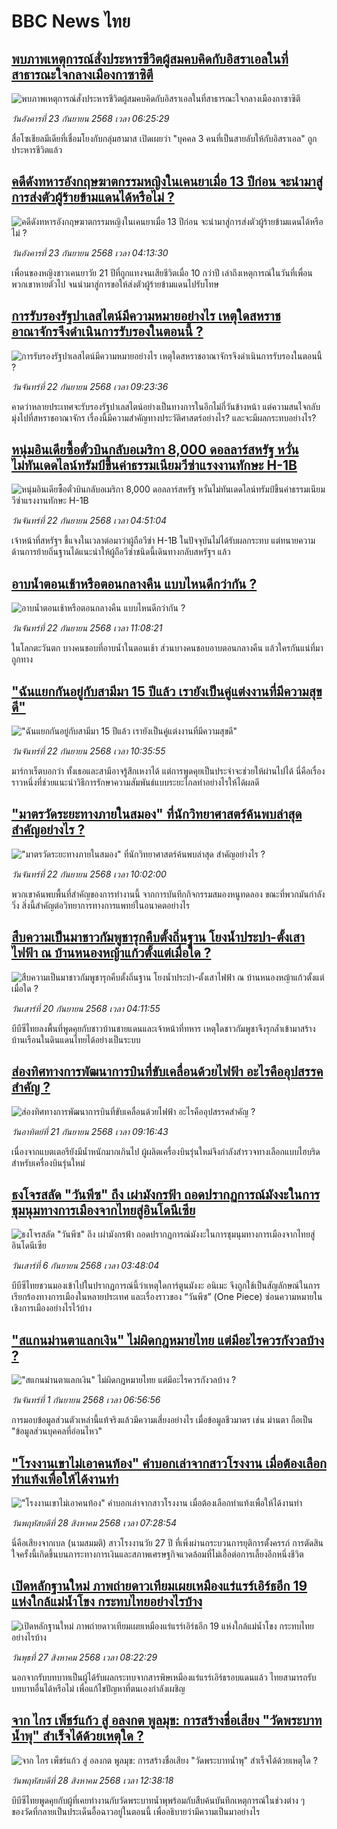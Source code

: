 # BBC News ไทย## [พบภาพเหตุการณ์สั่งประหารชีวิตผู้สมคบคิดกับอิสราเอลในที่สาธารณะใจกลางเมืองกาซาซิตี](https://www.bbc.com/thai/articles/c4gkw904k7eo?at_medium=RSS&at_campaign=rss?at_campaign=githubrss)![พบภาพเหตุการณ์สั่งประหารชีวิตผู้สมคบคิดกับอิสราเอลในที่สาธารณะใจกลางเมืองกาซาซิตี](https://ichef.bbci.co.uk/ace/ws/240/cpsprodpb/e6af/live/ebd7f710-9845-11f0-928c-71dbb8619e94.jpg)_วันอังคารที่ 23 กันยายน 2568 เวลา 06:25:29_สื่อโซเชียลมีเดียที่เชื่อมโยงกับกลุ่มฮามาส เปิดเผยว่า  "บุคคล 3 คนที่เป็นสายลับให้กับอิสราเอล" ถูกประหารชีวิตแล้ว## [คดีดังทหารอังกฤษฆาตกรรมหญิงในเคนยาเมื่อ 13 ปีก่อน จะนำมาสู่การส่งตัวผู้ร้ายข้ามแดนได้หรือไม่ ?](https://www.bbc.com/thai/articles/c80ggdpz992o?at_medium=RSS&at_campaign=rss?at_campaign=githubrss)![คดีดังทหารอังกฤษฆาตกรรมหญิงในเคนยาเมื่อ 13 ปีก่อน จะนำมาสู่การส่งตัวผู้ร้ายข้ามแดนได้หรือไม่ ?](https://ichef.bbci.co.uk/ace/ws/240/cpsprodpb/b640/live/ef332a10-92e1-11f0-b391-6936825093bd.png)_วันอังคารที่ 23 กันยายน 2568 เวลา 04:13:30_เพื่อนของหญิงชาวเคนยาวัย 21 ปีที่ถูกแทงจนเสียชีวิตเมื่อ 10 กว่าปี เล่าถึงเหตุการณ์ในวันที่เพื่อนพวกเขาหายตัวไป จนนำมาสู่การขอให้ส่งตัวผู้ร้ายข้ามแดนไปรับโทษ## [การรับรองรัฐปาเลสไตน์มีความหมายอย่างไร เหตุใดสหราชอาณาจักรจึงดำเนินการรับรองในตอนนี้ ?](https://www.bbc.com/thai/articles/c3rvvr35w3lo?at_medium=RSS&at_campaign=rss?at_campaign=githubrss)![การรับรองรัฐปาเลสไตน์มีความหมายอย่างไร เหตุใดสหราชอาณาจักรจึงดำเนินการรับรองในตอนนี้ ?](https://ichef.bbci.co.uk/ace/ws/240/cpsprodpb/1e29/live/75a6b230-6d9c-11f0-8dbd-f3d32ebd3327.jpg)_วันจันทร์ที่ 22 กันยายน 2568 เวลา 09:23:36_คาดว่าหลายประเทศจะรับรองรัฐปาเลสไตน์อย่างเป็นทางการในอีกไม่กี่วันข้างหน้า แต่ความสนใจกลับมุ่งไปที่สหราชอาณาจักร เรื่องนี้มีความสำคัญทางประวัติศาสตร์อย่างไร? และจะมีผลกระทบอย่างไร?## [หนุ่มอินเดียซื้อตั๋วบินกลับอเมริกา 8,000 ดอลลาร์สหรัฐ หวั่นไม่ทันเดดไลน์ทรัมป์ขึ้นค่าธรรมเนียมวีซ่าแรงงานทักษะ H-1B](https://www.bbc.com/thai/articles/c1wggr52rjwo?at_medium=RSS&at_campaign=rss?at_campaign=githubrss)![หนุ่มอินเดียซื้อตั๋วบินกลับอเมริกา 8,000 ดอลลาร์สหรัฐ หวั่นไม่ทันเดดไลน์ทรัมป์ขึ้นค่าธรรมเนียมวีซ่าแรงงานทักษะ H-1B](https://ichef.bbci.co.uk/ace/ws/240/cpsprodpb/1925/live/ede34c00-96c7-11f0-aaa5-6b36db6f2a24.jpg)_วันจันทร์ที่ 22 กันยายน 2568 เวลา 04:51:04_เจ้าหน้าที่สหรัฐฯ ชี้แจงในเวลาต่อมาว่าผู้ถือวีซ่า H-1B ในปัจจุบันไม่ได้รับผลกระทบ แต่ทนายความด้านการย้ายถิ่นฐานได้แนะนำให้ผู้ถือวีซ่าชนิดนี้เดินทางกลับสหรัฐฯ แล้ว## [อาบน้ำตอนเช้าหรือตอนกลางคืน แบบไหนดีกว่ากัน ?](https://www.bbc.com/thai/articles/c3rvvr250g2o?at_medium=RSS&at_campaign=rss?at_campaign=githubrss)![อาบน้ำตอนเช้าหรือตอนกลางคืน แบบไหนดีกว่ากัน ?](https://ichef.bbci.co.uk/ace/ws/240/cpsprodpb/e6c7/live/cba5a540-976f-11f0-84c8-99de564f0440.jpg)_วันจันทร์ที่ 22 กันยายน 2568 เวลา 11:08:21_ในโลกตะวันตก บางคนชอบที่อาบน้ำในตอนเช้า ส่วนบางคนชอบอาบตอนกลางคืน แล้วใครกันแน่ที่มาถูกทาง## ["ฉันแยกกันอยู่กับสามีมา 15 ปีแล้ว เรายังเป็นคู่แต่งงานที่มีความสุขดี" ](https://www.bbc.com/thai/articles/c80ggdn0l1lo?at_medium=RSS&at_campaign=rss?at_campaign=githubrss)!["ฉันแยกกันอยู่กับสามีมา 15 ปีแล้ว เรายังเป็นคู่แต่งงานที่มีความสุขดี" ](https://ichef.bbci.co.uk/ace/ws/240/cpsprodpb/43a1/live/807fb800-8a61-11f0-b758-393fbf15c843.jpg)_วันจันทร์ที่ 22 กันยายน 2568 เวลา 10:35:55_มาร์กาเร็ตบอกว่า ทั้งเธอและสามีอาจรู้สึกเหงาได้ แต่การพูดคุยเป็นประจำจะช่วยให้ผ่านไปได้ นี่คือเรื่องราวหนึ่งที่ช่วยแนะนำวิธีการรักษาความสัมพันธ์แบบระยะไกลทำอย่างไรให้ได้ผลดี## ["มาตรวัดระยะทางภายในสมอง" ที่นักวิทยาศาสตร์ค้นพบล่าสุด สำคัญอย่างไร ?](https://www.bbc.com/thai/articles/c1mxpe2x08po?at_medium=RSS&at_campaign=rss?at_campaign=githubrss)!["มาตรวัดระยะทางภายในสมอง" ที่นักวิทยาศาสตร์ค้นพบล่าสุด สำคัญอย่างไร ?](https://ichef.bbci.co.uk/ace/ws/240/cpsprodpb/72c1/live/91b2dce0-93b4-11f0-9cf6-cbf3e73ce2b9.jpg)_วันจันทร์ที่ 22 กันยายน 2568 เวลา 10:02:00_พวกเขาค้นพบพื้นที่สำคัญของการทำงานนี้ จากการบันทึกกิจกรรมสมองหนูทดลอง ขณะที่พวกมันกำลังวิ่ง สิ่งนี้สำคัญต่อวิทยาการทางการแพทย์ในอนาคตอย่างไร## [สืบความเป็นมาชาวกัมพูชารุกคืบตั้งถิ่นฐาน โยงน้ำประปา-ตั้งเสาไฟฟ้า ณ บ้านหนองหญ้าแก้วตั้งแต่เมื่อใด ? ](https://www.bbc.com/thai/articles/cgmz2zm3jpmo?at_medium=RSS&at_campaign=rss?at_campaign=githubrss)![สืบความเป็นมาชาวกัมพูชารุกคืบตั้งถิ่นฐาน โยงน้ำประปา-ตั้งเสาไฟฟ้า ณ บ้านหนองหญ้าแก้วตั้งแต่เมื่อใด ? ](https://ichef.bbci.co.uk/ace/ws/240/cpsprodpb/00c9/live/3cc1b2f0-9568-11f0-84c8-99de564f0440.jpg)_วันเสาร์ที่ 20 กันยายน 2568 เวลา 04:11:55_บีบีซีไทยลงพื้นที่พูดคุยกับชาวบ้านชายแดนและเจ้าหน้าที่ทหาร เหตุใดชาวกัมพูชาจึงรุกล้ำเข้ามาสร้างบ้านเรือนในดินแดนไทยได้อย่างเป็นระบบ## [ส่องทิศทางการพัฒนาการบินที่ขับเคลื่อนด้วยไฟฟ้า อะไรคืออุปสรรคสำคัญ ? ](https://www.bbc.com/thai/articles/c77d6g4zz38o?at_medium=RSS&at_campaign=rss?at_campaign=githubrss)![ส่องทิศทางการพัฒนาการบินที่ขับเคลื่อนด้วยไฟฟ้า อะไรคืออุปสรรคสำคัญ ? ](https://ichef.bbci.co.uk/ace/ws/240/cpsprodpb/99c1/live/f825df80-8d7f-11f0-b391-6936825093bd.jpg)_วันอาทิตย์ที่ 21 กันยายน 2568 เวลา 09:16:43_เนื่องจากแบตเตอรียังมีน้ำหนักมากเกินไป ผู้ผลิตเครื่องบินรุ่นใหม่จึงกำลังสำรวจทางเลือกแบบไฮบริดสำหรับเครื่องบินรุ่นใหม่## [ธงโจรสลัด "วันพีซ" ถึง เผ่ามังกรฟ้า ถอดปรากฏการณ์มังงะในการชุมนุมทางการเมืองจากไทยสู่อินโดนีเซีย](https://www.bbc.com/thai/articles/cm2123j7vlyo?at_medium=RSS&at_campaign=rss?at_campaign=githubrss)![ธงโจรสลัด "วันพีซ" ถึง เผ่ามังกรฟ้า ถอดปรากฏการณ์มังงะในการชุมนุมทางการเมืองจากไทยสู่อินโดนีเซีย](https://ichef.bbci.co.uk/ace/ws/240/cpsprodpb/5ae3/live/e67034c0-87bc-11f0-84c8-99de564f0440.jpg)_วันเสาร์ที่ 6 กันยายน 2568 เวลา 03:48:04_บีบีซีไทยชวนมองเข้าไปในปรากฏการณ์นี้ว่าเหตุใดการ์ตูนมังงะ อนิเมะ จึงถูกใช้เป็นสัญลักษณ์ในการเรียกร้องทางการเมืองในหลายประเทศ และเรื่องราวของ “วันพีซ” (One Piece)  ซ่อนความหมายในเชิงการเมืองอย่างไรไว้บ้าง## ["สแกนม่านตาแลกเงิน" ไม่ผิดกฎหมายไทย แต่มีอะไรควรกังวลบ้าง ?](https://www.bbc.com/thai/articles/ce83x2zgz4eo?at_medium=RSS&at_campaign=rss?at_campaign=githubrss)!["สแกนม่านตาแลกเงิน" ไม่ผิดกฎหมายไทย แต่มีอะไรควรกังวลบ้าง ?](https://ichef.bbci.co.uk/ace/ws/240/cpsprodpb/2eac/live/cfc707c0-84c0-11f0-9cf6-cbf3e73ce2b9.jpg)_วันจันทร์ที่ 1 กันยายน 2568 เวลา 06:56:56_การมอบข้อมูลส่วนตัวเหล่านี้แท้จริงแล้วมีความเสี่ยงอย่างไร เมื่อข้อมูลชีวมาตร เช่น ม่านตา ถือเป็น "ข้อมูลส่วนบุคคลที่อ่อนไหว"## ["โรงงานเขาไม่เอาคนท้อง" คำบอกเล่าจากสาวโรงงาน เมื่อต้องเลือกทำแท้งเพื่อให้ได้งานทำ](https://www.bbc.com/thai/articles/c99m8zxxmd5o?at_medium=RSS&at_campaign=rss?at_campaign=githubrss)!["โรงงานเขาไม่เอาคนท้อง" คำบอกเล่าจากสาวโรงงาน เมื่อต้องเลือกทำแท้งเพื่อให้ได้งานทำ](https://ichef.bbci.co.uk/ace/ws/240/cpsprodpb/006d/live/88837b50-8317-11f0-a34f-318be3fb0481.jpg)_วันพฤหัสบดีที่ 28 สิงหาคม 2568 เวลา 07:28:54_นี่คือเสียงจากเบล (นามสมมติ) สาวโรงงานวัย 27 ปี ที่เพิ่งผ่านกระบวนการยุติการตั้งครรภ์ การตัดสินใจครั้งนี้เกิดขึ้นบนภาระทางการเงินและสภาพเศรษฐกิจแวดล้อมที่ไม่เอื้อต่อการเลี้ยงอีกหนึ่งชีวิต## [เปิดหลักฐานใหม่ ภาพถ่ายดาวเทียมเผยเหมืองแร่แรร์เอิร์ธอีก 19 แห่งใกล้แม่น้ำโขง กระทบไทยอย่างไรบ้าง](https://www.bbc.com/thai/articles/cp8zel343vdo?at_medium=RSS&at_campaign=rss?at_campaign=githubrss)![เปิดหลักฐานใหม่ ภาพถ่ายดาวเทียมเผยเหมืองแร่แรร์เอิร์ธอีก 19 แห่งใกล้แม่น้ำโขง กระทบไทยอย่างไรบ้าง](https://ichef.bbci.co.uk/ace/ws/240/cpsprodpb/28e7/live/2e90c820-832e-11f0-a34f-318be3fb0481.png)_วันพุธที่ 27 สิงหาคม 2568 เวลา 08:22:29_นอกจากรับบทบาทเป็นผู้ได้รับผลกระทบจากสารพิษเหมืองแร่แรร์เอิร์ธรอบแดนแล้ว ไทยสามารถรับบทบาทอื่นได้หรือไม่ เพื่อแก้ไขปัญหาที่ตนเองกำลังเผชิญ## [จาก ไกร เพ็ชร์แก้ว สู่ อลงกต พูลมุข: การสร้างชื่อเสียง "วัดพระบาทน้ำพุ" สำเร็จได้ด้วยเหตุใด ?](https://www.bbc.com/thai/articles/c4gzdernd12o?at_medium=RSS&at_campaign=rss?at_campaign=githubrss)![จาก ไกร เพ็ชร์แก้ว สู่ อลงกต พูลมุข: การสร้างชื่อเสียง "วัดพระบาทน้ำพุ" สำเร็จได้ด้วยเหตุใด ?](https://ichef.bbci.co.uk/ace/ws/240/cpsprodpb/e89a/live/83f8ff60-8402-11f0-bd2b-c9a8fb561af5.jpg)_วันพฤหัสบดีที่ 28 สิงหาคม 2568 เวลา 12:38:18_บีบีซีไทยพูดคุยกับผู้ที่เคยทำงานกับวัดพระบาทน้ำพุพร้อมกับสืบค้นบันทึกเหตุการณ์ในช่วงต่าง ๆ ของวัดที่กลายเป็นประเด็นอื้อฉาวอยู่ในตอนนี้ เพื่ออธิบายว่ามีความเป็นมาอย่างไร